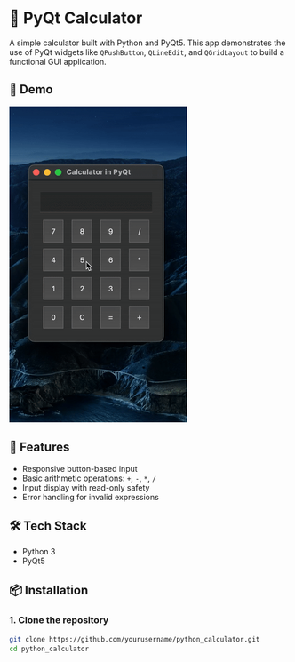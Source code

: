 # 🧮 PyQt Calculator

A simple calculator built with Python and PyQt5. This app demonstrates the use of PyQt widgets like `QPushButton`, `QLineEdit`, and `QGridLayout` to build a functional GUI application.

## 📸 Demo

![App Demo](assets/demo.gif)


## 🚀 Features

- Responsive button-based input
- Basic arithmetic operations: `+`, `-`, `*`, `/`
- Input display with read-only safety
- Error handling for invalid expressions

## 🛠️ Tech Stack

- Python 3
- PyQt5

## 📦 Installation

### 1. Clone the repository
```bash
git clone https://github.com/yourusername/python_calculator.git
cd python_calculator
